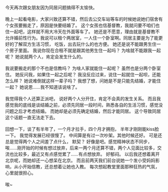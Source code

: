 <div id="sina_keyword_ad_area2" class="articalContent  ">
			今天再次跟女朋友因为同居问题搞得不太愉快。
<div><br /></DIV>
<div>晚上一起看电影，大家兴致还算不错，然后去公交车站等车的时候她说她们宿舍有个女孩要搬走了，原因是快要结婚了。
这个女孩也信基督教，我就问要不咱们也住一起吧，这样就不用大冷天在外面等车了。
她还是不愿意，理由就是基督教不允许婚前性行为。我说可以租个两居室，一人住一个卧室啊。同居主要是为了能更好的了解双方生活习惯，
吃饭，出去玩什么的也方便。 她还是说不能跟男生住一个房子里面。 我说你现在合租不就是跟其他男生住一起吗？ 为啥就不能跟我一起呢？
她说就两个人，肯定会发生什么的。&nbsp;<wbr></DIV>
<div><br /></DIV>
<div>我说要搬走的那个不也是信教吗？ 为啥人家就能住一起呢？ 虽然也是分两个卧室住。 她反问我，如果住一起之后呢？
我没反应过来，说住一起就住一起呗，还能怎么样？ 她说难倒就这样一辈子吗？ 我想了想，问她是不是只能先结婚，才能住一起？
她说恩……我不知道该说啥了。</DIV>
<div><br /></DIV>
<div>我觉得我个人还算正派吧， 说好两个人分开住，肯定不会真的发生关系。
而且我感觉我的底线是谈结婚之前，必须先同居一段时间，熟悉各自的生活习惯，感觉没问题之后才考虑结婚。
而她却是必须先确定结婚，然后才能同居。 这个导致同居这个话题一直无法走下去。</DIV>
<div><br /></DIV>
<div>回想一下，谈了有半年了，一个月才拉手，四个月才拥抱， 半年才刚刚能kiss脸一下。 我觉得发展已经很慢了。
中间算是有过一次吵架。其他时候还好。 可是还总是觉得两个人之间差了点什么， 默契？
好像是吧。感觉精神状态不同步，唉……刚开始的时候有想过放弃，后来一两个月还算不错，两个人见面比较多，交流也比较多，最近又有点感觉累了……有点想放弃。
好郁闷。 以后我还想着离开北京呢，而她却还一心想呆在北京。
而且前两天我们前台说她一个发小受妈妈影响，从小开始信教，还总想着让她也入教。
每次想起教堂里面那种狂热的气氛，心里就很担心。&nbsp;<wbr></DIV>
<div><br /></DIV>
<div>唉~</DIV>							
		</div>